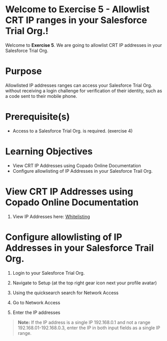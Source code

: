 # Welcome to Exercise 5 - Allowlist CRT IP ranges in your Salesforce Trial Org.!

Welcome to **Exercise 5**. We are going to allowlist CRT IP addresses in your Salesforce Trial Org.

# Purpose

Allowlisted IP addresses ranges can access your Salesforce Trial Org. without receiving a login challenge for verification of their identity, such as a code sent to their mobile phone.

# Prerequisite(s)

- Access to a Salesforce Trial Org. is required. (exercise 4)

# Learning Objectives

- View CRT IP Addresses using Copado Online Documentation
- Configure allowlisting of IP Addresses in your Salesforce Trail Org.

# View CRT IP Addresses using Copado Online Documentation

1. View IP Addresses here: [Whitelisting](https://docs.copado.com/articles/#!copado-robotic-testing-publication/getting-started-with-salesforce-testa-automation-1/a/h2_1803923317)

# Configure allowlisting of IP Addresses in your Salesforce Trail Org.

1. Login to your Salesforce Trial Org.

2. Navigate to Setup (at the top right gear icon next your profile avatar)

3. Using the quicksearch search for Network Access

4. Go to Network Access

5. Enter the IP addresses

> **Note:** If the IP address is a single IP 192.168.0.1 and not a range 192.168.01-192.168.0.3, enter the IP in both input fields as a single IP range.
